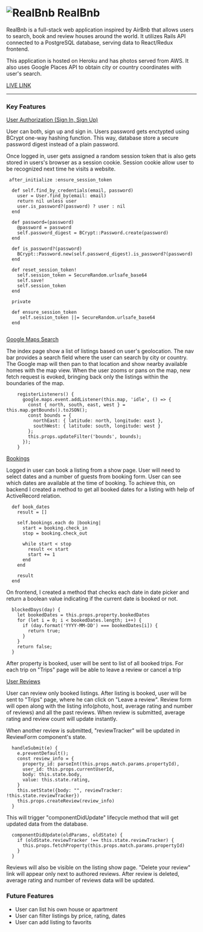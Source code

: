 # ![](https://cdn.iconscout.com/icon/free/png-48/airbnb-11-722672.png "RealBnb") RealBnb

RealBnb is a full-stack web application inspired by AirBnb that allows users to search, book and review houses around the world. It utilizes Rails API connected to a PostgreSQL database, serving data to React/Redux frontend.

This application is hosted on Heroku and has photos served from AWS. It also uses Google Places API to obtain city or country coordinates with user's search.


[LIVE LINK](https://realbnb.herokuapp.com/ "RealBnB")

---

<h3>Key Features</h3>



<p style="text-decoration: underline">User Authorization (Sign In, Sign Up)</p>
<p>User can both, sign up and sign in. Users password gets enctypted using BCrypt one-way hashing function. This way, database store a secure password digest instead of a plain password.</p>
<p>Once logged in, user gets assigned a random session token that is also gets stored in users's browser as a session cookie. Session cookie allow user to be recognized next time he visits a website.</p>


```
 after_initialize :ensure_session_token

  def self.find_by_credentials(email, password)
    user = User.find_by(email: email)
    return nil unless user
    user.is_password?(password) ? user : nil
  end

  def password=(password)
    @password = password
    self.password_digest = BCrypt::Password.create(password)
  end

  def is_password?(password)
    BCrypt::Password.new(self.password_digest).is_password?(password)
  end

  def reset_session_token!
    self.session_token = SecureRandom.urlsafe_base64
    self.save!
    self.session_token
  end

  private

  def ensure_session_token
     self.session_token ||= SecureRandom.urlsafe_base64
  end
  
  ```

<p style="text-decoration: underline">Google Maps Search</p>

<p>The index page show a list of listings based on user's geolocation. The nav bar provides a search field where the user can search by city or country. The Google map will then pan to that location and show nearby available homes with the map view. When the user zooms or pans on the map, new fetch request is evoked, bringing back only the listings within the boundaries of the map.</p>

```
    registerListeners() {
      google.maps.event.addListener(this.map, 'idle', () => {
        const { north, south, east, west } = this.map.getBounds().toJSON();
        const bounds = {
          northEast: { latitude: north, longitude: east },
          southWest: { latitude: south, longitude: west }
        };
        this.props.updateFilter('bounds', bounds);
      });
    }
```

<p style="text-decoration: underline">Bookings</p>
<p>Logged in user can book a listing from a show page. User will need to select dates and a number of guests from booking form. User can see which dates are available at the time of booking. To achieve this, on backend I created a method to get all booked dates for a listing with help of ActiveRecord relation.</p>

```
  def book_dates
    result = []

    self.bookings.each do |booking|
      start = booking.check_in
      stop = booking.check_out

      while start < stop
        result << start
        start += 1
      end
    end

    result
  end
  ```

<p>On frontend, I created a method that checks each date in date picker and return a boolean value indicating if the current date is booked or not.</p>

```
  blockedDays(day) {
    let bookedDates = this.props.property.bookedDates
    for (let i = 0; i < bookedDates.length; i++) {
      if (day.format('YYYY-MM-DD') === bookedDates[i]) {
        return true;
      }
    }
    return false;
  }
```

<p>After property is booked, user will be sent to list of all booked trips. For each trip on "Trips" page will be able to leave a review or cancel a trip</p>


<p style="text-decoration: underline">User Reviews</p>
<p>User can review only booked listings. After listing is booked, user will be sent to "Trips" page, where he can click on "Leave a review". Review form will open along with the listing info(photo, host, average rating and number of reviews) and all the past reviews. When review is submitted, average rating and review count will update instantly.
<p>When another review is submitted, "reviewTracker" will be updated in ReviewForm component's state. </p>

```
  handleSubmit(e) {
    e.preventDefault();
    const review_info = {
      property_id: parseInt(this.props.match.params.propertyId),
      user_id: this.props.currentUserId,
      body: this.state.body,
      value: this.state.rating,
    }
    this.setState({body: "", reviewTracker: !this.state.reviewTracker})
    this.props.createReview(review_info)
  }
```

<p>This will trigger "componentDidUpdate" lifecycle method that will get updated data from the database.</p>

```
  componentDidUpdate(oldParams, oldState) {
    if (oldState.reviewTracker !== this.state.reviewTracker) {
      this.props.fetchProperty(this.props.match.params.propertyId)
    }
  }
```
 Reviews will also be visible on the listing show page. "Delete your review" link will appear only next to authored reviews. After review is deleted, average rating and number of reviews data will be updated.</p>


<h3>Future Features</h3>
<ul>
   <li>User can list his own house or apartment</li> 
   <li>User can filter listings by price, rating, dates</li>
   <li>User can add listing to favorits</li>
</ul>